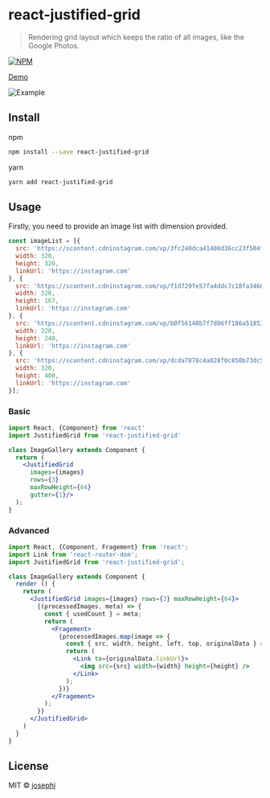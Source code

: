 # react-justified-grid

> Rendering grid layout which keeps the ratio of all images, like the Google Photos.

[![NPM](https://img.shields.io/npm/v/react-justified-grid.svg)](https://www.npmjs.com/package/react-justified-grid)

[Demo](https://josephj.github.io/react-justified-grid/)

![Example](https://cdn-std.dprcdn.net/files/acc_139047/vUCfUy)

## Install

npm
```bash
npm install --save react-justified-grid
```

yarn
```bash
yarn add react-justified-grid
```
## Usage

Firstly, you need to provide an image list with dimension provided.

```js
const imageList = [{
  src: 'https://scontent.cdninstagram.com/vp/3fc240dca41408d36cc23f504fe1174e/5C66EC32/t51.2885-15/e35/s320x320/43817886_246662336018913_6991265436514516630_n.jpg',
  width: 320,
  height: 320,
  linkUrl: 'https://instagram.com'
}, {
  src: 'https://scontent.cdninstagram.com/vp/f1d729fe57fa4ddc7c18fa346609cdb8/5C838862/t51.2885-15/e35/s320x320/44348158_2491449144206376_3633417851169311676_n.jpg',
  width: 320,
  height: 167,
  linkUrl: 'https://instagram.com'
}, {
  src: 'https://scontent.cdninstagram.com/vp/b0f56148b7f7d06ff186a51853888b2f/5C84ACC0/t51.2885-15/e35/s320x320/44724241_2191160064490130_1438494317224719529_n.jpg',
  width: 320,
  height: 240,
  linkUrl: 'https://instagram.com'
}, {
  src: 'https://scontent.cdninstagram.com/vp/dcda7878c4a828f0c850b73dc5c6587d/5C728976/t51.2885-15/e35/p320x320/43158355_534503580355624_1875160473904621159_n.jpg',
  width: 320,
  height: 400,
  linkUrl: 'https://instagram.com'
}];
```

### Basic

```jsx
import React, {Component} from 'react'
import JustifiedGrid from 'react-justified-grid'

class ImageGallery extends Component {
  return (
    <JustifiedGrid
      images={images}
      rows={3}
      maxRowHeight={64}
      gutter={1}/>
  );
}
```

### Advanced

```jsx
import React, {Component, Fragement} from 'react';
import Link from 'react-router-dom';
import JustifiedGrid from 'react-justified-grid';

class ImageGallery extends Component {
  render () {
    return (
      <JustifiedGrid images={images} rows={3} maxRowHeight={64}>
        {(processedImages, meta) => {
          const { usedCount } = meta;
          return (
            <Fragement>
              {processedImages.map(image => {
                const { src, width, height, left, top, originalData } = image;
                return (
                  <Link to={originalData.linkUrl}>
                    <img src={src} width={width} height={height} />
                  </Link>
                );
              })}
            </Fragement>
          );
        }}
      </JustifiedGrid>
    )
  }
}
```

## License

MIT © [josephj](https://github.com/josephj)
